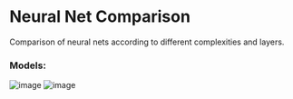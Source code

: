 # Neural Net Comparison
Comparison of neural nets according to different complexities and layers.

### Models:
![image](https://github.com/sertaci/Neural-Net-Comparison/assets/74237094/2da5c521-f586-4027-bb7f-cd91a1a3ad90)
![image](https://github.com/sertaci/Neural-Net-Comparison/assets/74237094/72ede687-680e-4640-acb0-cce782009aee)
